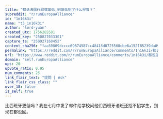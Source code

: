 ```yaml
---
title: "都说法国行政效率低,到底低到了什么程度？"
subreddit: "r/runEuropaAlliance"
id: "1n16k3i"
name: "t3_1n16k3i"
author: "lord-yuan"
created_utc: 1756265581
created_key: "250827033301"
capture_ts: "250927160452"
content_sha256: "faa30869dcccc69674587cc48418d0725568cbe6a152185239da09cf63e429af"
permalink: "https://reddit.com/r/runEuropaAlliance/comments/1n16k3i/都说法国行政效率低到底低到了什么程度/"
url: "https://www.reddit.com/r/runEuropaAlliance/comments/1n16k3i/都说法国行政效率低到底低到了什么程度/"
domain: "self.runEuropaAlliance"
ups: 20
upvote_ratio: 0.95
num_comments: 25
link_flair_text: "提問 | Ask"
link_flair_css_class: ""
over_18: false
is_self: true
---
```


比西班牙更低吗？我在七月中发了邮件给学校问他们西班牙语班还招不招学生，到现在都没回。
